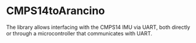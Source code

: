 # CMPS14toArancino
The library allows interfacing with the CMPS14 IMU via UART, both directly or through a microcontroller that communicates with UART.
